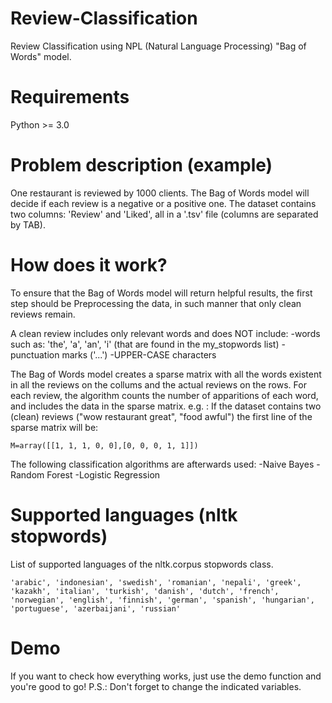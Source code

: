 # Review-Classification
Review Classification using NPL (Natural Language Processing) "Bag of Words" model.

# Requirements
Python >= 3.0

# Problem description (example)
One restaurant is reviewed by 1000 clients. The Bag of Words model will decide if each review is a negative or a positive one.
The dataset contains two columns: 'Review' and 'Liked', all in a '.tsv' file (columns are separated by TAB). 

# How does it work?
To ensure that the Bag of Words model will return helpful results, the first step should be Preprocessing the data, in such manner that only clean reviews remain.

A clean review includes only relevant words and does NOT include:
    -words such as: 'the', 'a', 'an', 'i' (that are found in the my_stopwords list) 
    -punctuation marks ('...')
    -UPPER-CASE characters

The Bag of Words model creates a sparse matrix with all the words existent in all the reviews on the collums and the actual reviews 
on the rows. For each review, the algorithm counts the number of apparitions of each word, and includes the data in the sparse matrix.
e.g. : If the dataset contains two (clean) reviews ("wow restaurant great", "food awful") the first line of the sparse matrix will be:
```
M=array([[1, 1, 1, 0, 0],[0, 0, 0, 1, 1]])
```
The following classification algorithms are afterwards used:
    -Naive Bayes 
    -Random Forest
    -Logistic Regression
    
# Supported languages (nltk stopwords)
List of supported languages of the nltk.corpus stopwords class.
```
'arabic', 'indonesian', 'swedish', 'romanian', 'nepali', 'greek', 'kazakh', 'italian', 'turkish', 'danish', 'dutch', 'french', 'norwegian', 'english', 'finnish', 'german', 'spanish', 'hungarian', 'portuguese', 'azerbaijani', 'russian'
``` 
# Demo
If you want to check how everything works, just use the demo function and you're good to go! 
P.S.: Don't forget to change the indicated variables.
         
      
       
         
    
       
                
               
        
             
